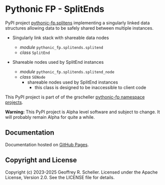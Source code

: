 # Pythonic FP - SplitEnds

PyPI project
[pythonic-fp.splitens](https://pypi.org/project/pythonic-fp.splitends/)
implementing a singularly linked data structures allowing data to be
safely shared between multiple instances.

- Singularly link stack with shareable data nodes
  - *module* `pythonic_fp.splitends.splitend`
  - *class* `SplitEnd`

- Shareable nodes used by SplitEnd instances
  - *module* `pythonic_fp.splitends.splitend_node`
  - *class* `SENode`
    - shareable nodes used by SplitEnd instances
      - this class is designed to be inaccessible to client code

This PyPI project is part of of the grscheller
[pythonic-fp namespace projects](https://grscheller.github.io/pythonic-fp/).

**Warning:** This PyPI project is Alpha level software and subject to
change. It will probably remain Alpha for quite a while.

## Documentation

Documentation hosted on
[GitHub Pages](https://grscheller.github.io/pythonic-fp-splitends/html).

## Copyright and License

Copyright (c) 2023-2025 Geoffrey R. Scheller. Licensed under the Apache
License, Version 2.0. See the LICENSE file for details.
